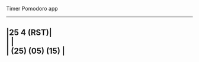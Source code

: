 Timer Pomodoro app

-------------------------------
|25                  4 (RST)|   
|                             |   
|       (25) (05) (15)        |   
-------------------------------
